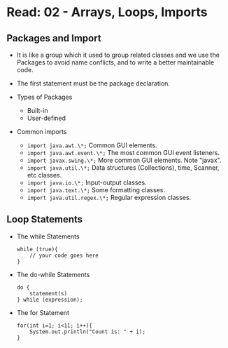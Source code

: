 # Read: 02 - Arrays, Loops, Imports

## Packages and Import

- It is like a group which it used to group related classes and we use the Packages to avoid name conflicts, and to write a better maintainable code.
- The first statement must be the package declaration.

- Types of Packages

  - Built-in
  - User-defined

- Common imports
  - `import java.awt.\*;` Common GUI elements.
  - `import java.awt.event.\*;` The most common GUI event listeners.
  - `import javax.swing.\*;` More common GUI elements. Note "javax".
  - `import java.util.\*;` Data structures (Collections), time, Scanner, etc classes.
  - `import java.io.\*;` Input-output classes.
  - `import java.text.\*;` Some formatting classes.
  - `import java.util.regex.\*;` Regular expression classes.

## Loop Statements


- The while Statements

  ```
  while (true){
      // your code goes here
  }
  ```

- The do-while Statements

  ```
  do {
      statement(s)
  } while (expression);

  ```

- The for Statement

  ```
  for(int i=1; i<11; i++){
      System.out.println("Count is: " + i);
  }
  ```